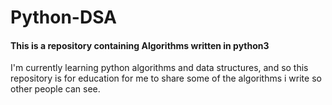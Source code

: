 # Python-DSA
#### This is a repository containing Algorithms written in python3

I'm currently learning python algorithms and data structures, and so this repository is
for education for me to share some of the algorithms i write so other people can see.
